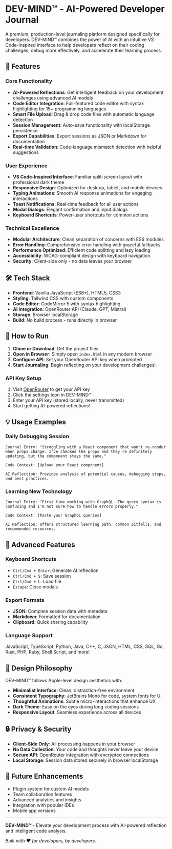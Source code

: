 # DEV-MIND™ - AI-Powered Developer Journal

A premium, production-level journaling platform designed specifically for developers. DEV-MIND™ combines the power of AI with an intuitive VS Code-inspired interface to help developers reflect on their coding challenges, debug more effectively, and accelerate their learning process.

## 🚀 Features

### Core Functionality
- **AI-Powered Reflections**: Get intelligent feedback on your development challenges using advanced AI models
- **Code Editor Integration**: Full-featured code editor with syntax highlighting for 15+ programming languages
- **Smart File Upload**: Drag & drop code files with automatic language detection
- **Session Management**: Auto-save functionality with localStorage persistence
- **Export Capabilities**: Export sessions as JSON or Markdown for documentation
- **Real-time Validation**: Code-language mismatch detection with helpful suggestions

### User Experience
- **VS Code-Inspired Interface**: Familiar split-screen layout with professional dark theme
- **Responsive Design**: Optimized for desktop, tablet, and mobile devices
- **Typing Animations**: Smooth AI response animations for engaging interactions
- **Toast Notifications**: Real-time feedback for all user actions
- **Modal Dialogs**: Elegant confirmation and input dialogs
- **Keyboard Shortcuts**: Power-user shortcuts for common actions

### Technical Excellence
- **Modular Architecture**: Clean separation of concerns with ES6 modules
- **Error Handling**: Comprehensive error handling with graceful fallbacks
- **Performance Optimized**: Efficient code splitting and lazy loading
- **Accessibility**: WCAG-compliant design with keyboard navigation
- **Security**: Client-side only - no data leaves your browser

## 🛠 Tech Stack

- **Frontend**: Vanilla JavaScript (ES6+), HTML5, CSS3
- **Styling**: Tailwind CSS with custom components
- **Code Editor**: CodeMirror 5 with syntax highlighting
- **AI Integration**: OpenRouter API (Claude, GPT, Mistral)
- **Storage**: Browser localStorage
- **Build**: No build process - runs directly in browser

## 🚀 How to Run

1. **Clone or Download**: Get the project files
2. **Open in Browser**: Simply open `index.html` in any modern browser
3. **Configure API**: Set your OpenRouter API key when prompted
4. **Start Journaling**: Begin reflecting on your development challenges!

### API Key Setup
1. Visit [OpenRouter](https://openrouter.ai/keys) to get your API key
2. Click the settings icon in DEV-MIND™
3. Enter your API key (stored locally, never transmitted)
4. Start getting AI-powered reflections!

## 💡 Usage Examples

### Daily Debugging Session
```
Journal Entry: "Struggling with a React component that won't re-render when props change. I've checked the props and they're definitely updating, but the component stays the same."

Code Context: [Upload your React component]

AI Reflection: Provides analysis of potential causes, debugging steps, and best practices.
```

### Learning New Technology
```
Journal Entry: "First time working with GraphQL. The query syntax is confusing and I'm not sure how to handle errors properly."

Code Context: [Paste your GraphQL queries]

AI Reflection: Offers structured learning path, common pitfalls, and recommended resources.
```


## 🔧 Advanced Features

### Keyboard Shortcuts
- `Ctrl/Cmd + Enter`: Generate AI reflection
- `Ctrl/Cmd + S`: Save session
- `Ctrl/Cmd + L`: Load file
- `Escape`: Close modals

### Export Formats
- **JSON**: Complete session data with metadata
- **Markdown**: Formatted for documentation
- **Clipboard**: Quick sharing capability

### Language Support
JavaScript, TypeScript, Python, Java, C++, C, JSON, HTML, CSS, SQL, Go, Rust, PHP, Ruby, Shell Script, and more!

## 🎨 Design Philosophy

DEV-MIND™ follows Apple-level design aesthetics with:
- **Minimalist Interface**: Clean, distraction-free environment
- **Consistent Typography**: JetBrains Mono for code, system fonts for UI
- **Thoughtful Animations**: Subtle micro-interactions that enhance UX
- **Dark Theme**: Easy on the eyes during long coding sessions
- **Responsive Layout**: Seamless experience across all devices

## 🔒 Privacy & Security

- **Client-Side Only**: All processing happens in your browser
- **No Data Collection**: Your code and thoughts never leave your device
- **Secure API**: OpenRouter integration with encrypted connections
- **Local Storage**: Session data stored securely in browser localStorage

## 🚀 Future Enhancements

- Plugin system for custom AI models
- Team collaboration features
- Advanced analytics and insights
- Integration with popular IDEs
- Mobile app versions

---

**DEV-MIND™** - Elevate your development process with AI-powered reflection and intelligent code analysis.

*Built with ❤️ for developers, by developers.*
